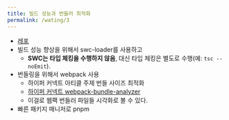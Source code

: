 ```yaml
---
title: 빌드 성능과 번들러 최적화
permalink: /wating/3
---
```


- [레포](https://github.com/kenso312/nestjs-v10-webpack-boilerplate) 
- 빌드 성능 향상을 위해서 swc-loader를 사용하고
	- **SWC는 타입 체킹을 수행하지 않음**, 대신 타입 체킹은 별도로 수행(예: `tsc --noEmit`).
- 번들링을 위해서 webpack 사용 
	- 하이퍼 커넥트 아티클 주제 번들 사이즈 최적화
	- [하이퍼 커넥트 webpack-bundle-analyzer](https://hyperconnect.github.io/2019/07/29/Optimize-webview-bundle-size-1.html) 
	- 이걸로 웹팩 번들러 파일들 시각화로 볼 수 있다.
- 빠른 패키지 매니저로 pnpm
